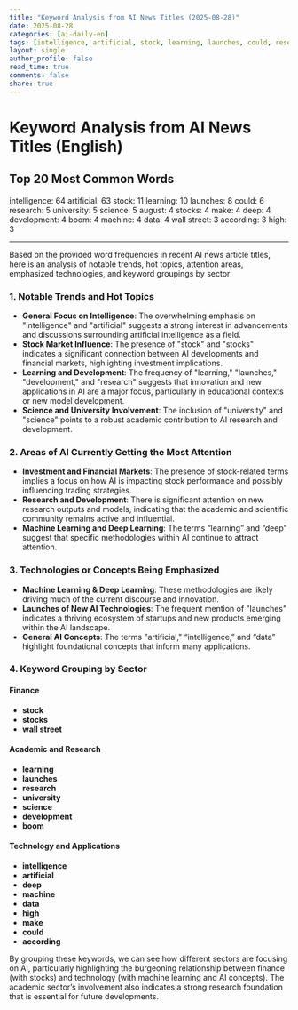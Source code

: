 ```yaml
---
title: "Keyword Analysis from AI News Titles (2025-08-28)"
date: 2025-08-28
categories: [ai-daily-en]
tags: [intelligence, artificial, stock, learning, launches, could, research, university, science, august, stocks, make, deep, development, boom, machine, data, wall street, according, high]
layout: single
author_profile: false
read_time: true
comments: false
share: true
---
```


# Keyword Analysis from AI News Titles (English)

## Top 20 Most Common Words

intelligence: 64
artificial: 63
stock: 11
learning: 10
launches: 8
could: 6
research: 5
university: 5
science: 5
august: 4
stocks: 4
make: 4
deep: 4
development: 4
boom: 4
machine: 4
data: 4
wall street: 3
according: 3
high: 3

---

Based on the provided word frequencies in recent AI news article titles, here is an analysis of notable trends, hot topics, attention areas, emphasized technologies, and keyword groupings by sector:

### 1. Notable Trends and Hot Topics
- **General Focus on Intelligence**: The overwhelming emphasis on "intelligence" and "artificial" suggests a strong interest in advancements and discussions surrounding artificial intelligence as a field.
- **Stock Market Influence**: The presence of "stock" and "stocks" indicates a significant connection between AI developments and financial markets, highlighting investment implications.
- **Learning and Development**: The frequency of "learning," "launches," "development," and "research" suggests that innovation and new applications in AI are a major focus, particularly in educational contexts or new model development.
- **Science and University Involvement**: The inclusion of "university" and "science" points to a robust academic contribution to AI research and development.

### 2. Areas of AI Currently Getting the Most Attention
- **Investment and Financial Markets**: The presence of stock-related terms implies a focus on how AI is impacting stock performance and possibly influencing trading strategies.
- **Research and Development**: There is significant attention on new research outputs and models, indicating that the academic and scientific community remains active and influential.
- **Machine Learning and Deep Learning**: The terms “learning” and “deep” suggest that specific methodologies within AI continue to attract attention.

### 3. Technologies or Concepts Being Emphasized
- **Machine Learning & Deep Learning**: These methodologies are likely driving much of the current discourse and innovation.
- **Launches of New AI Technologies**: The frequent mention of "launches" indicates a thriving ecosystem of startups and new products emerging within the AI landscape.
- **General AI Concepts**: The terms "artificial," “intelligence,” and “data” highlight foundational concepts that inform many applications.

### 4. Keyword Grouping by Sector
#### Finance
- **stock**
- **stocks**
- **wall street**

#### Academic and Research
- **learning**
- **launches**
- **research**
- **university**
- **science**
- **development**
- **boom**

#### Technology and Applications
- **intelligence**
- **artificial**
- **deep**
- **machine**
- **data**
- **high**
- **make**
- **could**
- **according**

By grouping these keywords, we can see how different sectors are focusing on AI, particularly highlighting the burgeoning relationship between finance (with stocks) and technology (with machine learning and AI concepts). The academic sector’s involvement also indicates a strong research foundation that is essential for future developments.